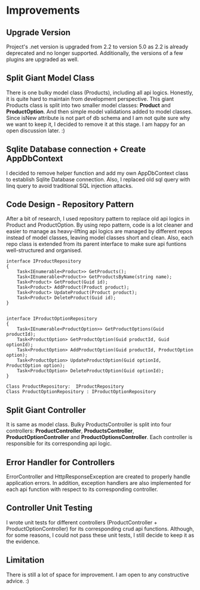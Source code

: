 # Improvements 

## Upgrade Version

Project's .net version is upgraded from 2.2 to version 5.0 as 2.2 is already deprecated and no longer supported. Additionally, the versions of a few
plugins are upgraded as well. 

## Split Giant Model Class

There is one bulky model class (Products), including all api logics. Honestly, it is quite hard to maintain from development perspective. This giant
Products class is split into two smaller model classes: **Product** and **ProductOption**. And then simple model validations added to model classes. Since isNew
attribute is not part of db schema and I am not quite sure why we want to keep it, I decided to remove it at this stage. I am happy for an open
discussion later. :)

## Sqlite Database connection + Create AppDbContext

I decided to remove helper function and add my own AppDbContext class to establish Sqlite Database connection. Also, I replaced old sql query with linq
query to avoid traditional SQL injection attacks.

## Code Design - Repository Pattern

After a bit of research, I used repository pattern to replace old api logics in Product and ProductOption. By using repo pattern, code is a lot cleaner
and easier to manage as heavy-lifting api logics are managed by different repos instead of model classes, leaving model classes short and clean. Also, each
repo class is extended from its parent interface to make sure api funtions well-structured and organised.

```
interface IProductRepository
{
    Task<IEnumerable<Product>> GetProducts();
    Task<IEnumerable<Product>> GetProductsByName(string name);
    Task<Product> GetProduct(Guid id);
    Task<Product> AddProduct(Product product);
    Task<Product> UpdateProduct(Product product);
    Task<Product> DeleteProduct(Guid id);
}


interface IProductOptionRepository
{
    Task<IEnumerable<ProductOption>> GetProductOptions(Guid productId);
    Task<ProductOption> GetProductOption(Guid productId, Guid optionId);
    Task<ProductOption> AddProductOption(Guid productId, ProductOption option);
    Task<ProductOption> UpdateProductOption(Guid optionId, ProductOption option);
    Task<ProductOption> DeleteProductOption(Guid optionId);
}

Class ProductRepository:  IProductRepository
Class ProductOptionRepository : IProductOptionRepository
```

## Split Giant Controller

It is same as model class. Bulky ProductsController is split into four controllers: **ProductController**, **ProductsController**, **ProductOptionController** and
**ProductOptionsController**. Each controller is responsible for its corresponding api logic. 

## Error Handler for Controllers

ErrorController and HttpResponseException are created to properly handle application errors. In addition, exception handlers are also implemented for each
api function with respect to its corresponding controller. 

## Controller Unit Testing

I wrote unit tests for different controllers (ProductController + ProductOptionController) for its corresponding crud api functions. Although, for some
reasons, I could not pass these unit tests, I still decide to keep it as the evidence.

## Limitation

There is still a lot of space for improvement. I am open to any constructive advice. :) 
